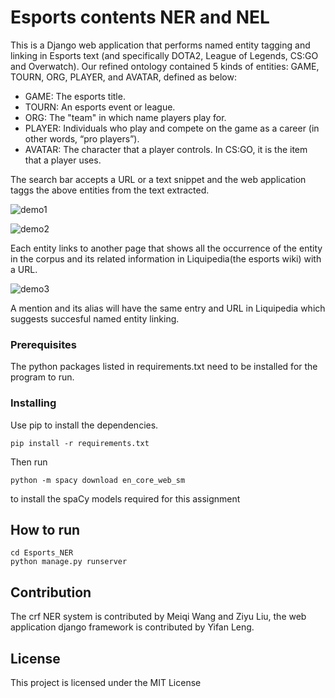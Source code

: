 # Esports contents NER and NEL

This is a Django web application that performs named entity tagging and linking in Esports text (and specifically DOTA2, League of Legends, CS:GO and Overwatch). Our refined ontology contained 5 kinds of entities: GAME, TOURN, ORG, PLAYER, and AVATAR, defined as below:

* GAME: The esports title.
* TOURN:  An esports event or league.
* ORG: The "team" in which name players play for.
* PLAYER: Individuals who play and compete on the game as a career (in other words, “pro players”).
* AVATAR: The character that a player controls. In CS:GO, it is the item that a player uses.

The search bar accepts a URL or a text snippet and the web application taggs the above entities from the text extracted.

![demo1](https://user-images.githubusercontent.com/43922422/112531324-d0e48e00-8d7d-11eb-8156-702f9e8b3179.png)

![demo2](https://user-images.githubusercontent.com/43922422/112531474-fec9d280-8d7d-11eb-8174-4b79f356f93b.png)

Each entity links to another page that shows all the occurrence of the entity in the corpus and its related information in Liquipedia(the esports wiki) with a URL.

![demo3](https://user-images.githubusercontent.com/43922422/112531620-2a4cbd00-8d7e-11eb-9a7b-4803d7a569fa.png)

A mention and its alias will have the same entry and URL in Liquipedia which suggests succesful named entity linking. 

### Prerequisites

The python packages listed in requirements.txt need to be installed for the program to run.

### Installing
Use pip to install the dependencies.

```
pip install -r requirements.txt
```

Then run

```
python -m spacy download en_core_web_sm
```

to install the spaCy models required for this assignment


## How to run

```
cd Esports_NER
python manage.py runserver
```

## Contribution

The crf NER system is contributed by Meiqi Wang and Ziyu Liu, the web application django framework is contributed by Yifan Leng.

## License

This project is licensed under the MIT License 

